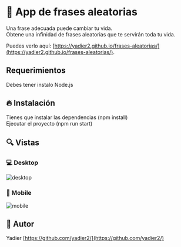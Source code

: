 

# 💎 App de frases aleatorias

Una frase adecuada puede cambiar tu vida.\
Obtene una infinidad de frases aleatorias que te servirán toda tu vida.

Puedes verlo aquí: [https://yadier2.github.io/frases-aleatorias/](https://yadier2.github.io/frases-aleatorias/).
## Requerimientos
Debes tener instalo Node.js

## 🔥 Instalación
Tienes que instalar las dependencias (npm install)<br/>
Ejecutar el proyecto (npm run start)

## 🔍 Vistas 

### 💻 Desktop
![desktop](https://user-images.githubusercontent.com/67239454/118428539-4a6d6e00-b695-11eb-90e9-971a29969ba5.png)

### 📱 Mobile

![mobile](https://user-images.githubusercontent.com/67239454/118428838-eac39280-b695-11eb-9908-37108a45ed98.png)


## 🌟 Autor

Yadier [https://github.com/yadier2/](https://github.com/yadier2/)


